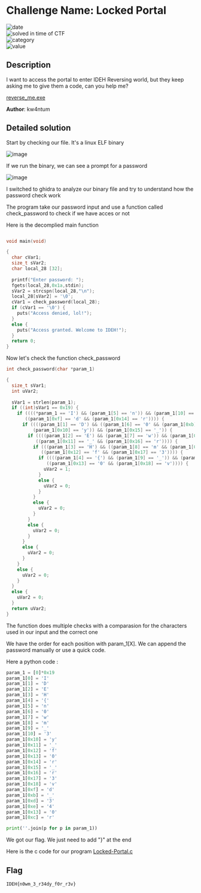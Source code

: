 # Challenge Name: Locked Portal


![date](https://img.shields.io/badge/date-26.02.2023-brightgreen.svg)  
![solved in time of CTF](https://img.shields.io/badge/solved-in%20time%20of%20CTF-brightgreen.svg)   
![category](https://img.shields.io/badge/category-Reverse-blueviolet.svg)   
![value](https://img.shields.io/badge/value-75-blue.svg)  


## Description

I want to access the portal to enter IDEH Reversing world, but they keep asking me to give them a code, can you help me?

[reverse_me.exe](reverse_me.exe)

**Author**: kw4ntum

## Detailed solution

Start by checking our file. It's a linux ELF binary

![image](https://user-images.githubusercontent.com/72421091/221604850-4be0a88c-9172-4525-a6a4-f3b1acc478c7.png)

If we run the binary, we can see a prompt for a password 

![image](https://user-images.githubusercontent.com/72421091/221605281-1c7c2a1c-7153-496d-b252-b934ece4c2c9.png)

I switched to ghidra to analyze our binary file and try to understand how the password check work 

The program take our password input and use a function called check_password to check if we have acces or not

Here is the decomplied main function 

```c

void main(void)

{
  char cVar1;
  size_t sVar2;
  char local_28 [32];
  
  printf("Enter password: ");
  fgets(local_28,0x1a,stdin);
  sVar2 = strcspn(local_28,"\n");
  local_28[sVar2] = '\0';
  cVar1 = check_password(local_28);
  if (cVar1 == '\0') {
    puts("Access denied, lol!");
  }
  else {
    puts("Access granted. Welcome to IDEH!");
  }
  return 0;
}
```

Now let's check the function check_password 

```c
int check_password(char *param_1)

{
  size_t sVar1;
  int uVar2;
  
  sVar1 = strlen(param_1);
  if ((int)sVar1 == 0x19) {
    if ((((*param_1 == 'I') && (param_1[5] == 'n')) && (param_1[10] == '3')) &&
       ((param_1[0xf] == 'd' && (param_1[0x14] == 'r')))) {
      if ((((param_1[1] == 'D') && ((param_1[6] == '0' && (param_1[0xb] == '_')))) &&
          (param_1[0x10] == 'y')) && (param_1[0x15] == '_')) {
        if ((((param_1[2] == 'E') && (param_1[7] == 'w')) && (param_1[0xc] == 'r')) &&
           ((param_1[0x11] == '_' && (param_1[0x16] == 'r')))) {
          if (((param_1[3] == 'H') && ((param_1[8] == 'm' && (param_1[0xd] == '3')))) &&
             ((param_1[0x12] == 'f' && (param_1[0x17] == '3')))) {
            if ((((param_1[4] == '{') && (param_1[9] == '_')) && (param_1[0xe] == '4')) &&
               ((param_1[0x13] == '0' && (param_1[0x18] == 'v')))) {
              uVar2 = 1;
            }
            else {
              uVar2 = 0;
            }
          }
          else {
            uVar2 = 0;
          }
        }
        else {
          uVar2 = 0;
        }
      }
      else {
        uVar2 = 0;
      }
    }
    else {
      uVar2 = 0;
    }
  }
  else {
    uVar2 = 0;
  }
  return uVar2;
}
```

The function does multiple checks with a comparasion for the characters used in our input and the correct one 

We have the order for each position with param_1[X]. We can append the password manually or use a quick code. 

Here a python code : 

```python
param_1 = [0]*0x19
param_1[0] = 'I'
param_1[1] = 'D'
param_1[2] = 'E'
param_1[3] = 'H'
param_1[4] = '{'
param_1[5] = 'n'
param_1[6] = '0'
param_1[7] = 'w'
param_1[8] = 'm'
param_1[9] = '_'
param_1[10] = '3'
param_1[0x10] = 'y'
param_1[0x11] = '_' 
param_1[0x12] = 'f'
param_1[0x13] = '0'
param_1[0x14] = 'r'
param_1[0x15] = '_'
param_1[0x16] = 'r'
param_1[0x17] = '3'
param_1[0x18] = 'v'
param_1[0xf] = 'd'
param_1[0xb] = '_'
param_1[0xd] = '3'
param_1[0xe] = '4'
param_1[0x13] = '0'
param_1[0xc] = 'r'

print(''.join(p for p in param_1))
```
We got our flag. We just need to add "}" at the end

Here is the c code for our program [Locked-Portal.c](Locked-Portal.c)

## Flag

```
IDEH{n0wm_3_r34dy_f0r_r3v}
```
